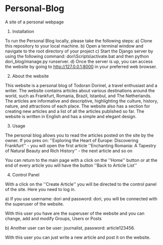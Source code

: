 # Personal-Blog
A site of a personal webpage

1. Installation



To run the Personal Blog locally, please take the following steps: a) Clone this repository to your local machine.
b) Open a terminal window and navigate to the root directory of your project
c) Start the Django server by using the following command: dori\Scripts\activate.bat and then python dori_blog/manage.py runserver. 
d) Once the server is up, you can access the website by going to http://127.0.0.1:8000 in your preferred web browser.



2. About the website
   
This website is a personal blog of Todoran Dorinel, a travel enthusiast and a writer. The website contains articles about various destinations around the world, such as Frankfurt, Romania, Brazil, Istanbul, and The Netherlands. The articles are informative and descriptive, highlighting the culture, history, nature, and attractions of each place. The website also has a section for creating new articles and a list of all the articles published so far. The website is written in English and has a simple and elegant design.



3. Usage
   
The personal blog allows you to read the articles posted on the site by the owner.
If you pres on:
''Exploring the Heart of Europe: Discovering Frankfurt'' - you will open the first article
''Enchanting Romania: A Tapestry of Natural Beauty and Rich History'' - the next article and so on

You can return to the main page with a click on the ''Home'' button or at the end of every article you will have the button ''Back to Article List''



4. Control Panel

With a click on the ''Create Article'' you will be directed to the control panel of the site. Here you need to log in.

a) If you use username: dori and password: dori, you will be connected with the superuser of the website.

With this user you have are the superuser of the website and you can change, add and modify Groups, Users or Posts

b) Another user can be user: journalist, password: article123456. 

With this user you can just write a new article and post it on the website.
   
